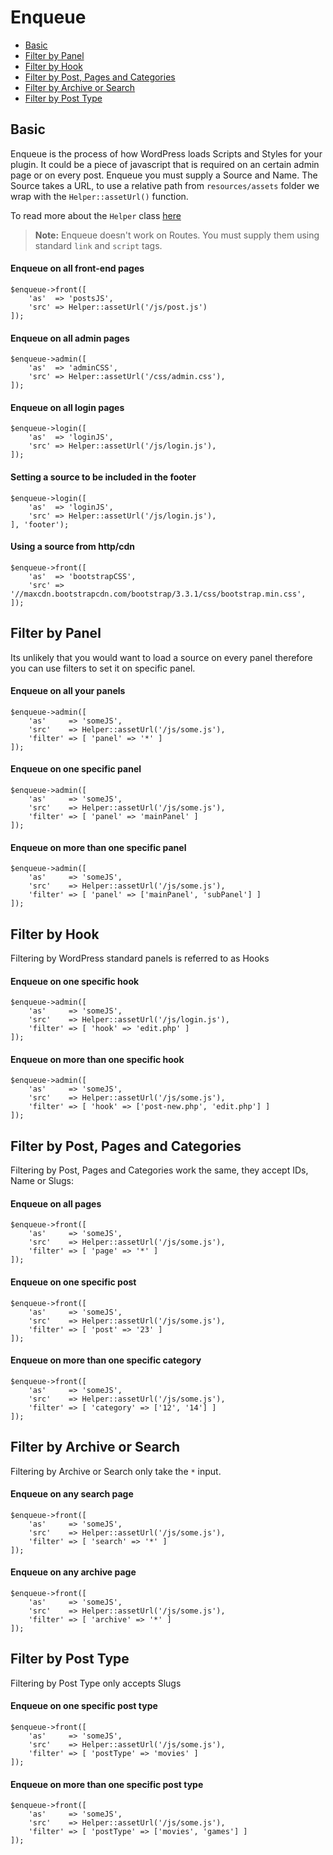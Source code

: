 # Enqueue

- [Basic](#basic)
- [Filter by Panel](#filter-panel)
- [Filter by Hook](#filter-hook)
- [Filter by Post, Pages and Categories](#filter-post)
- [Filter by Archive or Search](#filter-archive)
- [Filter by Post Type](#filter-post-type)

<a name="basic"></a>
## Basic

Enqueue is the process of how WordPress loads Scripts and Styles for your plugin. It could be a piece of javascript that is required on an certain admin page or on every post. Enqueue you must supply a Source and Name. The Source takes a URL, to use a relative path from `resources/assets` folder we wrap with the `Helper::assetUrl()` function.

To read more about the `Helper` class [here](/$branch/hepler)

> **Note:**  Enqueue doesn't work on Routes. You must supply them using standard `link` and `script` tags.


#### Enqueue on all front-end pages

	$enqueue->front([
		'as'  => 'postsJS',
		'src' => Helper::assetUrl('/js/post.js')
	]);


#### Enqueue on all admin pages

	$enqueue->admin([
		'as'  => 'adminCSS',
		'src' => Helper::assetUrl('/css/admin.css'),
	]);

#### Enqueue on all login pages

	$enqueue->login([
		'as'  => 'loginJS',
		'src' => Helper::assetUrl('/js/login.js'),
	]);

#### Setting a source to be included in the footer

	$enqueue->login([
		'as'  => 'loginJS',
		'src' => Helper::assetUrl('/js/login.js'),
	], 'footer');

#### Using a source from http/cdn

	$enqueue->front([
		'as'  => 'bootstrapCSS',
		'src' => '//maxcdn.bootstrapcdn.com/bootstrap/3.3.1/css/bootstrap.min.css',
	]);



<a name="filter-panel"></a>
## Filter by Panel

Its unlikely that you would want to load a source on every panel therefore you can use filters to set it on specific panel.

#### Enqueue on all your panels

	$enqueue->admin([
		'as'     => 'someJS',
		'src'    => Helper::assetUrl('/js/some.js'),
		'filter' => [ 'panel' => '*' ]
	]);

#### Enqueue on one specific panel

	$enqueue->admin([
		'as'     => 'someJS',
		'src'    => Helper::assetUrl('/js/some.js'),
		'filter' => [ 'panel' => 'mainPanel' ]
	]);

#### Enqueue on more than one specific panel

	$enqueue->admin([
		'as'     => 'someJS',
		'src'    => Helper::assetUrl('/js/some.js'),
		'filter' => [ 'panel' => ['mainPanel', 'subPanel'] ]
	]);


<a name="filter-hook"></a>
## Filter by Hook

Filtering by WordPress standard panels is referred to as Hooks


#### Enqueue on one specific hook

	$enqueue->admin([
		'as'     => 'someJS',
		'src'    => Helper::assetUrl('/js/login.js'),
		'filter' => [ 'hook' => 'edit.php' ]
	]);

#### Enqueue on more than one specific hook

	$enqueue->admin([
		'as'     => 'someJS',
		'src'    => Helper::assetUrl('/js/some.js'),
		'filter' => [ 'hook' => ['post-new.php', 'edit.php'] ]
	]);


<a name="filter-post"></a>
## Filter by Post, Pages and Categories

Filtering by Post, Pages and Categories work the same, they accept IDs, Name or Slugs:


#### Enqueue on all pages

	$enqueue->front([
		'as'     => 'someJS',
		'src'    => Helper::assetUrl('/js/some.js'),
		'filter' => [ 'page' => '*' ]
	]);

#### Enqueue on one specific post

	$enqueue->front([
		'as'     => 'someJS',
		'src'    => Helper::assetUrl('/js/some.js'),
		'filter' => [ 'post' => '23' ]
	]);

#### Enqueue on more than one specific category

	$enqueue->front([
		'as'     => 'someJS',
		'src'    => Helper::assetUrl('/js/some.js'),
		'filter' => [ 'category' => ['12', '14'] ]
	]);

<a name="filter-archive"></a>
## Filter by Archive or Search

Filtering by Archive or Search only take the `*` input.

#### Enqueue on any search page

	$enqueue->front([
		'as'     => 'someJS',
		'src'    => Helper::assetUrl('/js/some.js'),
		'filter' => [ 'search' => '*' ]
	]);

#### Enqueue on any archive page

	$enqueue->front([
		'as'     => 'someJS',
		'src'    => Helper::assetUrl('/js/some.js'),
		'filter' => [ 'archive' => '*' ]
	]);

<a name="filter-post-type"></a>
## Filter by Post Type

Filtering by Post Type only accepts Slugs

#### Enqueue on one specific post type

	$enqueue->front([
		'as'     => 'someJS',
		'src'    => Helper::assetUrl('/js/some.js'),
		'filter' => [ 'postType' => 'movies' ]
	]);

#### Enqueue on more than one specific post type

	$enqueue->front([
		'as'     => 'someJS',
		'src'    => Helper::assetUrl('/js/some.js'),
		'filter' => [ 'postType' => ['movies', 'games'] ]
	]);
